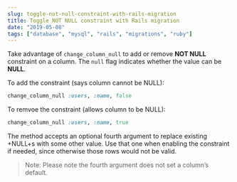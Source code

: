 ```yaml
---
slug: toggle-not-null-constraint-with-rails-migration
title: Toggle NOT NULL constraint with Rails migration
date: "2019-05-08"
tags: ["database", "mysql", "rails", "migrations", "ruby"]
---
```


Take advantage of `change_column_null` to add or remove **NOT NULL** constraint on a column. The `null` flag indicates whether the value can be **NULL**.

To add the constraint (says column cannot be NULL):

```ruby
change_column_null :users, :name, false
```

To remvoe the constraint (allows column to be NULL):

```ruby
change_column_null :users, :name, true
```

The method accepts an optional fourth argument to replace existing +NULL+s with some other value. Use that one when enabling the constraint if needed, since otherwise those rows would not be valid.

> Note: Please note the fourth argument does not set a column’s default.
